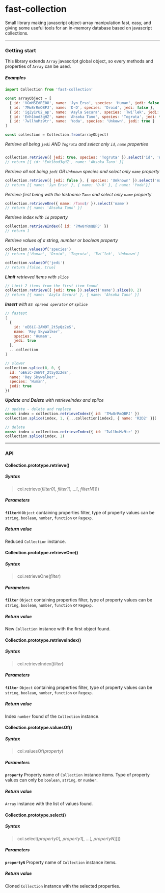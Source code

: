 # fast-collection

Small library making javascript object-array manipulation fast, easy, and giving some useful tools for an in-memory database based on javascript collections.
- - -
### Getting start

This library extends `Array` javascript global object, so every methods and properties of `Array` can be used.

##### Examples
```javascript
import Collection from 'fast-collection'

const arrayObject = [
  { id: 'VGmMSEdRE08', name: 'Jyn Erso', species: 'Human', jedi: false },
  { id: '7Mw8rRmQBPJ', name: 'D-O', species: 'Droid', jedi: false },
  { id: 'igZy1rU2_ap', name: 'Aayla Secura', species: 'Twi’lek', jedi: true },
  { id: 'Enh1bod3qHZ', name: 'Ahsoka Tano', species: 'Togruta', jedi: true },
  { id: '7wllhuMz9tr', name: 'Yoda', species: 'Unkown', jedi: true }
]

const collection = Collection.from(arrayObject)
```
_Retrieve all being `jedi` AND `Togruta` and select only `id`, `name` properties_


```javascript

collection.retrieve({ jedi: true, species: 'Togruta' }).select('id', 'name')
// return [{ id: 'Enh1bod3qHZ', name: 'Ahsoka Tano' }]
```

_Retrieve all not being `jedi` OR `Unknown` species and select only `name` property_

```javascript
collection.retrieve({ jedi: false }, { species: 'Unknown' }).select('name')
// return [{ name: 'Jyn Erso' }, { name: 'D-O' }, { name: 'Yoda'}]
```

_Retrieve first being with the lastname `Tano` and select only `name` property_

```javascript
collection.retrieveOne({ name: /Tano$/ }).select('name')
// return [{ name: 'Ahsoka Tano' }]
```

_Retrieve index with `id` property_

```javascript
collection.retrieveIndex({ id: '7Mw8rRmQBPJ' })
// return 1
```
_Retrieve values of a string, number or boolean property_

```javascript
collection.valuesOf('species')
// return ['Human', 'Droid', 'Togruta', 'Twi’lek', 'Unknown']

collection.valuesOf('jedi')
// return [false, true]
```

_**Limit** retrieved items with `slice`_

```javascript
// limit 2 items from the first item found
collection.retrieve({ jedi: true }).select('name').slice(0, 2)
// return [{ name: 'Aayla Secura' }, { name: 'Ahsoka Tano' }]
```



_**Insert** with `ES spread operator` or `splice`_

```javascript
// fastest
[
  {
    id: 'oE6iC-2AW9T_2t5yQz2eS',
    name: 'Rey Skywalker',
    species: 'Human',
    jedi: true
  },
  ...collection
]

// slower
collection.splice(0, 0, {
  id: 'oE6iC-2AW9T_2t5yQz2eS',
  name: 'Rey Skywalker',
  species: 'Human',
  jedi: true
})
```

_**Update** and **Delete** with retrieveIndex and splice_

```javascript
// update - delete and replace
const index = collection.retrieveIndex({ id: '7Mw8rRmQBPJ' })
collection.splice(index, 1, {...collection[index], { name: 'R2D2' }})

// delete
const index = collection.retrieveIndex({ id: '7wllhuMz9tr' })
collection.splice(index, 1)
```
- - -
### API

#### Collection.prototype.retrieve()

##### Syntax
> col.retrieve(_filter0_[, _filter1_[, ...[, _filterN_]]])

##### Parameters
**`filterN`**
`Object` containing properties filter, type of property values can be `string`, `boolean`, `number`, `function` or `Regexp`.

##### Return value
Reduced `Collection` instance.

#### Collection.prototype.retrieveOne()

##### Syntax
> col.retrieveOne(_filter_)

##### Parameters
**`filter`**
`Object` containing properties filter, type of property values can be `string`, `boolean`, `number`, `function` or `Regexp`.

##### Return value
New `Collection` instance with the first object found.

#### Collection.prototype.retrieveIndex()

##### Syntax
> col.retrieveIndex(_filter_)

##### Parameters
**`filter`**
`Object` containing properties filter, type of property values can be `string`, `boolean`, `number`, `function` or `Regexp`.

##### Return value
Index `number` found of the `Collection` instance.

#### Collection.prototype.valuesOf()

##### Syntax
> col.valuesOf(_property_)

##### Parameters
**`property`**
Property name of `Collection` instance items. Type of property values can only be `boolean`, `string`, or `number`.

##### Return value
`Array` instance with the list of values found.

#### Collection.prototype.select()

##### Syntax
> col.select(_property0_[, _property1_[, ...[, _propertyN_]]])

##### Parameters
**`propertyN`**
Property name of `Collection` instance items.

##### Return value
Cloned `Collection` instance with the selected properties.
